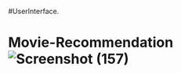 #UserInterface.
# Movie-Recommendation![Screenshot (157)](https://github.com/user-attachments/assets/c366a5ce-9deb-413b-94cf-c428b57e9051)
